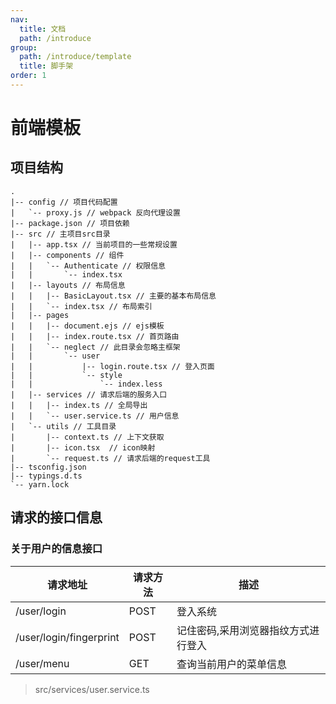 ```yaml
---
nav:
  title: 文档
  path: /introduce
group:
  path: /introduce/template
  title: 脚手架
order: 1
---
```


# 前端模板

## 项目结构

```
.
|-- config // 项目代码配置 
|   `-- proxy.js // webpack 反向代理设置
|-- package.json // 项目依赖
|-- src // 主项目src目录 
|   |-- app.tsx // 当前项目的一些常规设置
|   |-- components // 组件
|   |   `-- Authenticate // 权限信息
|   |       `-- index.tsx
|   |-- layouts // 布局信息
|   |   |-- BasicLayout.tsx // 主要的基本布局信息
|   |   `-- index.tsx // 布局索引
|   |-- pages
|   |   |-- document.ejs // ejs模板
|   |   |-- index.route.tsx // 首页路由
|   |   `-- neglect // 此目录会忽略主框架
|   |       `-- user
|   |           |-- login.route.tsx // 登入页面
|   |           `-- style
|   |               `-- index.less
|   |-- services // 请求后端的服务入口
|   |   |-- index.ts // 全局导出
|   |   `-- user.service.ts // 用户信息
|   `-- utils // 工具目录
|       |-- context.ts // 上下文获取
|       |-- icon.tsx  // icon映射
|       `-- request.ts // 请求后端的request工具
|-- tsconfig.json
|-- typings.d.ts
`-- yarn.lock 

```

## 请求的接口信息

### 关于用户的信息接口

| 请求地址    | 请求方法 | 描述
|------      |------    |--------
|/user/login | POST     | 登入系统
|/user/login/fingerprint| POST | 记住密码,采用浏览器指纹方式进行登入
|/user/menu  | GET      | 查询当前用户的菜单信息

> src/services/user.service.ts 
